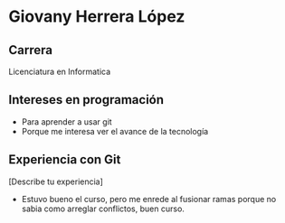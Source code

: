 # Giovany Herrera López
## Carrera
Licenciatura en Informatica
## Intereses en programación
- Para aprender a usar git
- Porque me interesa ver el avance de la tecnología
## Experiencia con Git
[Describe tu experiencia]
- Estuvo bueno el curso, pero me enrede al fusionar ramas porque no sabia como arreglar conflictos, buen curso.